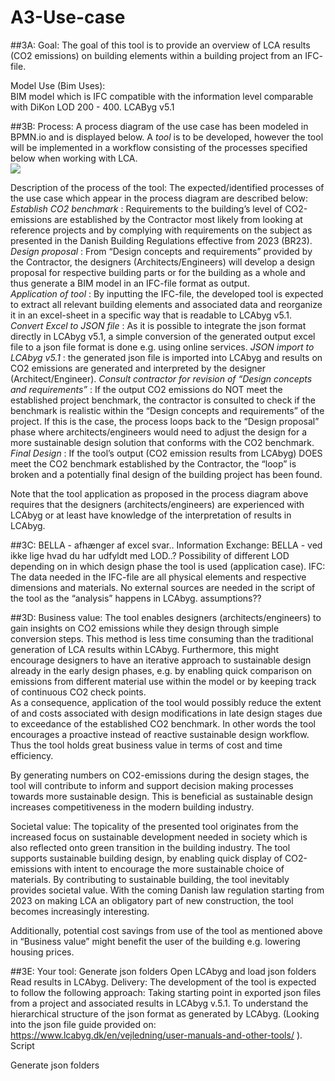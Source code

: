 # A3-Use-case

##3A:
Goal: The goal of this tool is to provide an overview of LCA results (CO2 emissions) on building elements within a building project from an IFC- file.

Model Use (Bim Uses):  
BIM model which is IFC compatible with the information level comparable with DiKon LOD 200 - 400. 
LCAByg v5.1

##3B:
Process: A process diagram of the use case has been modeled in BPMN.io and is displayed below. 
A *tool* is to be developed, however the tool will be implemented in a workflow consisting of the processes specified below when working with LCA.  
<img src="img/diagram_before">

Description of the process of the tool:
The expected/identified processes of the use case which appear in the process diagram are described below:
*Establish CO2 benchmark* : Requirements to the building’s level of CO2-emissions are established by the Contractor most likely from looking at reference projects and by complying with requirements on the subject as presented in the Danish Building Regulations effective from 2023 (BR23). 
*Design proposal* : From “Design concepts and requirements” provided by the Contractor, the designers (Architects/Engineers) will develop a design proposal for respective building parts or for the building as a whole and thus generate a BIM model in an IFC-file format as output.  
*Application of tool* : By inputting the IFC-file, the developed tool is expected to extract all relevant building elements and associated data and reorganize it in an excel-sheet in a specific way that is readable to LCAbyg v5.1.
*Convert Excel to JSON file* : As it is possible to integrate the json format directly in LCAbyg v5.1, a simple conversion of the generated output excel file to a json file format is done e.g. using online services.
*JSON import to LCAbyg v5.1* : the generated json file is imported into LCAbyg and results on CO2 emissions are generated and interpreted by the designer (Architect/Engineer). 
*Consult contractor for revision of “Design concepts and requirements”* : If the output CO2 emissions do NOT meet the established project benchmark, the contractor is consulted to check if the benchmark is realistic within the “Design concepts and requirements” of the project. If this is the case, the process loops back to the “Design proposal” phase where architects/engineers would need to adjust the design for a more sustainable design solution that conforms with the CO2 benchmark. 
*Final Design* : If the tool’s output (CO2 emission results from LCAbyg) DOES meet the CO2 benchmark established by the Contractor, the “loop” is broken and a potentially final design of the building project has been found. 

Note that the tool application as proposed in the process diagram above requires that the designers (architects/engineers) are experienced with LCAbyg or at least have knowledge of the interpretation of results in LCAbyg. 

##3C: BELLA - afhænger af excel svar.. 
Information Exchange: BELLA - ved ikke lige hvad du har udfyldt med LOD..? 
Possibility of different LOD depending on in which design phase the tool is used (application case). 
IFC: 
The data needed in the IFC-file are all physical elements and respective dimensions and materials. 
No external sources are needed in the script of the tool as the “analysis” happens in LCAbyg. 
assumptions??


##3D:
Business value: 
The tool enables designers (architects/engineers) to gain insights on CO2 emissions while they design through simple conversion steps.
This method is less time consuming than the traditional generation of LCA results within LCAbyg. 
Furthermore, this might encourage designers to have an iterative approach to sustainable design already in the early design phases, e.g. by enabling quick comparison on emissions from different material use within the model or by keeping track of continuous CO2 check points.  
As a consequence, application of the tool would possibly reduce the extent of and costs associated with design modifications in late design stages due to exceedance of the established CO2 benchmark. In other words the tool encourages a proactive instead of reactive sustainable design workflow. 
Thus the tool holds great business value in terms of cost and time efficiency.

By generating numbers on CO2-emissions during the design stages, the tool will contribute to inform and support decision making processes towards more sustainable design. This is beneficial as sustainable design increases competitiveness in the modern building industry. 

Societal value: 
The topicality of the presented tool originates from the increased focus on sustainable development needed in society which is also reflected onto green transition in the building industry. 
The tool supports sustainable building design, by enabling quick display of CO2-emissions with intent to encourage the more sustainable choice of materials.
By contributing to sustainable building, the tool inevitably provides societal value.
With the coming Danish law regulation starting from 2023 on making LCA an obligatory part of new construction, the tool becomes increasingly interesting.

Additionally, potential cost savings from use of the tool as mentioned above in “Business value” might benefit the user of the building e.g. lowering housing prices.  

##3E:
Your tool:
Generate json folders
Open LCAbyg and load json folders 
Read results in LCAbyg. 
Delivery: 
The development of the tool is expected to follow the following approach: 
Taking starting point in exported json files from a project and associated results in LCAbyg v.5.1. To understand the hierarchical structure of the json format as generated by LCAbyg. (Looking into the json file guide provided on: https://www.lcabyg.dk/en/vejledning/user-manuals-and-other-tools/ ).
Script


Generate json folders
